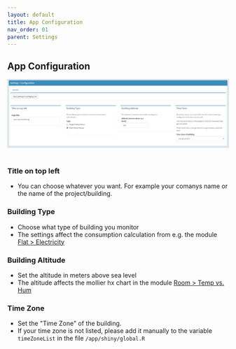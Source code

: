 ```yaml
---
layout: default
title: App Configuration
nav_order: 01
parent: Settings
---
```


## App Configuration
<img src="https://raw.githubusercontent.com/hslu-ige-laes/lcm/master/docs/assets/images/settingsAppConfiguration_01.PNG" style="border:1px solid lightgrey"/><br><br>

### Title on top left
- You can choose whatever you want. For example your comanys name or the name of the project/building.

### Building Type
- Choose what type of building you monitor
- The settings affect the consumption calculation from e.g. the module [Flat > Electricity](https://hslu-ige-laes.github.io/lcm/docs/modules/flatElectricity/userinterface/)

### Building Altitude
- Set the altitude in meters above sea level
- The altitude affects the mollier hx chart in the module [Room > Temp vs. Hum](https://hslu-ige-laes.github.io/lcm/docs/modules/roomTempHum/userinterface/)

### Time Zone
- Set the "Time Zone" of the building.
- If your time zone is not listed, please add it manually to the variable `timeZoneList` in the file `/app/shiny/global.R`
